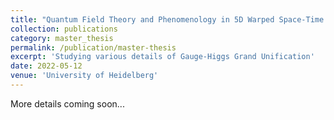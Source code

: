 ```yaml
---
title: "Quantum Field Theory and Phenomenology in 5D Warped Space-Time: Gauge-Higgs Grand Unification"
collection: publications
category: master_thesis
permalink: /publication/master-thesis
excerpt: 'Studying various details of Gauge-Higgs Grand Unification'
date: 2022-05-12
venue: 'University of Heidelberg'
---
```


More details coming soon...
